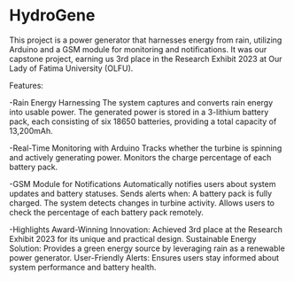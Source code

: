 # HydroGene
This project is a power generator that harnesses energy from rain, utilizing Arduino and a GSM module for monitoring and notifications. It was our capstone project, earning us 3rd place in the Research Exhibit 2023 at Our Lady of Fatima University (OLFU).

Features:

-Rain Energy Harnessing
The system captures and converts rain energy into usable power.
The generated power is stored in a 3-lithium battery pack, each consisting of six 18650 batteries, providing a total capacity of 13,200mAh.

-Real-Time Monitoring with Arduino
Tracks whether the turbine is spinning and actively generating power.
Monitors the charge percentage of each battery pack.

-GSM Module for Notifications
Automatically notifies users about system updates and battery statuses.
Sends alerts when:
    A battery pack is fully charged.
    The system detects changes in turbine activity.
Allows users to check the percentage of each battery pack remotely.

-Highlights
Award-Winning Innovation: Achieved 3rd place at the Research Exhibit 2023 for its unique and practical design.
Sustainable Energy Solution: Provides a green energy source by leveraging rain as a renewable power generator.
User-Friendly Alerts: Ensures users stay informed about system performance and battery health.
